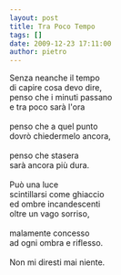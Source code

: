 ```yaml
---
layout: post
title: Tra Poco Tempo
tags: []
date: 2009-12-23 17:11:00
author: pietro
---
```

Senza neanche il tempo<br/>di capire cosa devo dire,<br/>penso che i minuti passano<br/>e tra poco sarà l'ora<br/><br/>penso che a quel punto<br/>dovrò chiedermelo ancora,<br/><br/>penso che stasera<br/>sarà ancora più dura.<br/><br/>Può una luce<br/>scintillarsi come ghiaccio<br/>ed ombre incandescenti<br/>oltre un vago sorriso,<br/><br/>malamente concesso<br/>ad ogni ombra e riflesso.<br/><br/>Non mi diresti mai niente.

